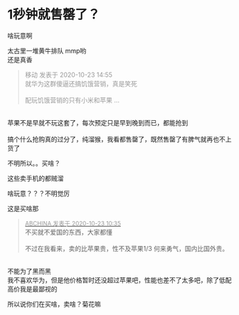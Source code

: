 # 1秒钟就售罄了？


啥玩意啊<img id="aimg_ZG7jW" onclick="zoom(this, this.src, 0, 0, 0)" class="zoom" src="https://cdn.jsdelivr.net/gh/hishis/forum-master/public/images/patch.gif" onmouseover="img_onmouseoverfunc(this)" onload="thumbImg(this)" border="0" alt="" />

<img src="static/image/smiley/default/mad.gif" smilieid="11" border="0" alt="" />太古里一堆黄牛排队 mmp哟<br />
还是真香

<div class="quote"><blockquote><font color="#999999">移动 发表于 2020-10-23 14:55</font><br />
<font color="#999999">就华为这群傻逼还搞饥饿营销，真是笑死<br />
<br />
配玩饥饿营销的只有小米和苹果 ...</font></blockquote></div><br />
苹果不是早就不玩这套了，每次预定只是早到晚到而已，都能抢到<br />
<br />
搞个什么抢购真的过分了，纯溜猴，我看都售罄了，既然售罄了有脾气就再也不上货了

 不明所以。。买啥？

这些卖手机的都贼溜

啥玩意？？？不明觉厉

这是买啥那

<div class="quote"><blockquote><font size="2"><a href="https://www.hostloc.com/forum.php?mod=redirect&amp;goto=findpost&amp;pid=9339919&amp;ptid=757416" target="_blank"><font color="#999999">ABCHINA 发表于 2020-10-23 10:35</font></a></font><br />
不买就不爱国的东西，大家都懂<br />
<br />
不过在我看来，卖的比苹果贵，性不及苹果1/3 何来勇气，国内比国外贵。</blockquote></div><br />
不能为了黑而黑<br />
我不喜欢华为，但是他价格暂时还没超过苹果吧，性能也差不了太多吧，除了低配高价我是最鄙视的

所以说你们在买啥，卖啥？菊花嘛
